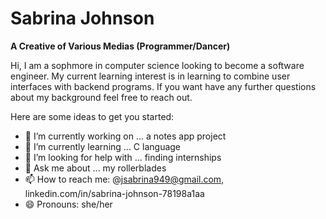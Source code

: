 # Sabrina Johnson

**A Creative of Various Medias (Programmer/Dancer)**

Hi, I am a sophmore in computer science looking to become a software engineer. My current learning interest is in learning to combine user interfaces with backend programs. If you want have any further questions about my background feel free to reach out.

Here are some ideas to get you started:

- 🔭 I’m currently working on ... a notes app project
- 🌱 I’m currently learning ... C language
- 🤔 I’m looking for help with ... finding internships
- 💬 Ask me about ... my rollerblades
- 📫 How to reach me: @jsabrina949@gmail.com, linkedin.com/in/sabrina-johnson-78198a1aa
- 😄 Pronouns: she/her
